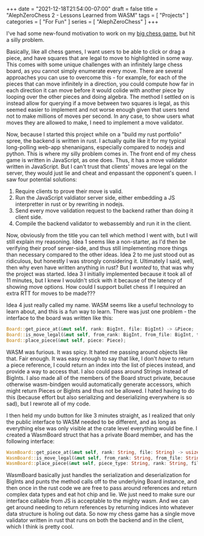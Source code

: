 +++
date = "2021-12-18T21:54:00-07:00"
draft = false
title = "AlephZeroChess 2 - Lessons Learned from WASM"
tags = [ "Projects" ]
categories = [ "For Fun" ]
series = [ "AlephZeroChess" ]
+++


I've had some new-found motivation to work on my [big chess game](http://alephzerochess.com/), but hit a silly problem.

<!--more-->

Basically, like all chess games, I want users to be able to click or drag a piece, and have squares that are legal to move to highlighted
in some way. This comes with some unique challenges with an infinitely large chess board, as you cannot simply enumerate every move.
There are several approaches you can use to overcome this - for example, for each of the pieces that can move infinitely in a direction, you could compute
how far in each direction it can move before it would colide with another piece by looping over the other pieces and doing algebra. The method I settled
on is instead allow for querying if a move between two squares is legal, as this seemed easier to implement and not worse enough given that
users tend not to make millions of moves per second. In any case, to show users what moves they are allowed to make, I need to implement a move validator.

Now, because I started this project while on a "build my rust portfolio" spree, the backend is written in rust. I actually quite like it for
my typical long-polling web-app shenanigans, especially compared to nodejs and python. This is where my silly problem comes in. The front
end of my chess game is written in JavaScript, as one does. Thus, it has a move validator written in JavaScript. But I can't trust that clients'
moves are legal on the server, they would just lie and cheat and enpassant the opponent's queen. I saw four potential solutions:  
1. Require clients to prove their move is valid.  
2. Run the JavaScript valdiator server side, either embedding a JS interpretter in rust or by rewriting in nodejs.  
3. Send every move validation request to the backend rather than doing it client side.  
4. Compile the backend validator to webassembly and run it in the client.

Now, obviously from the title you can tell which method I went with, but I will still explain my reasoning. Idea 1 seems like a non-starter,
as I'd then be verifying their proof server-side, and thus still implementing more things than necessary compared to the other ideas. Idea 2
to me just stood out as ridiculous, but honestly I was strongly considering it. Ultimately I said, well, then why even have written anything in rust?
But I _wanted_ to, that was why the project was started. Idea 3 I initially implemented because it took all of 11 minutes, but I knew I wouldn't
stick with it because of the latency of showing move options. How could I support bullet chess if I required an extra RTT for moves to be made???

Idea 4 just really called my name. WASM seems like a useful technology to learn about, and this is a fun way to learn.
There was just one problem - the interface to the board was written like this:
```rust
Board::get_piece_at(&mut self, rank: BigInt, file: BigInt) -> &Piece;
Board::is_move_legal(&mut self, from_rank: BigInt, from_file: BigInt, to_rank: BigInt, to_file: BigInt) -> bool;
Board::place_piece(&mut self, piece: Piece);
```

WASM was furious. It was spicy. It hated me passing around objects like that. Fair enough. It was easy enough to say that like, I don't _have_ to return
a piece reference, I could return an index into the list of pieces instead, and provide a way to access that. I also could pass around Strings instead of BigInts.
I also made all of the members of the Board struct private, because otherwise wasm-bindgen would automatically generate accessors, which might return Pieces or BigInts and thus not be allowed.
I hated having to do this (because effort but also serializing and deserializing everywhere is so sad), but I rewrote all of my code.

I then held my undo button for like 3 minutes straight, as I realized that only the public interface to WASM needed to be different, and as long as everything
else was only visible at the crate level everything would be fine. I created a WasmBoard struct that has a private Board member, and has the following interface:
```rust
WasmBoard::get_piece_at(&mut self, rank: String, file: String) -> usize;
WasmBoard::is_move_legal(&mut self, from_rank: String, from_file: String, to_rank: String, to_file: String) -> bool;
WasmBoard::place_piece(&mut self, piece_type: String, rank: String, file: String, color: String);
```

WasmBoard basically just handles the serialization and deserialization for BigInts and punts the method calls off to the underlying Board instance, and then once
in the rust code we are free to pass around references and return complex data types and eat hot chip and lie. We just need to make sure our interface callable
from JS is acceptable to the mighty wasm. And we can get around needing to return references by returning indices into whatever data structure is holing out data.
So now my chess game has a single move validator written in rust that runs on both the backend and in the client, which I think is pretty cool.